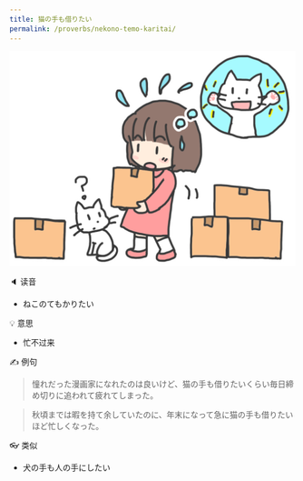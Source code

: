 ```yaml
---
title: 猫の手も借りたい
permalink: /proverbs/nekono-temo-karitai/
---
```


![](/assets/images/proverbs/nekono-temo-karitai-1024x768.png)

🔈 读音

- ねこのてもかりたい

💡 意思

- 忙不过来

✍️  例句

> 憧れだった漫画家になれたのは良いけど、猫の手も借りたいくらい毎日締め切りに追われて疲れてしまった。

> 秋頃までは暇を持て余していたのに、年末になって急に猫の手も借りたいほど忙しくなった。

👓 类似

* 犬の手も人の手にしたい
